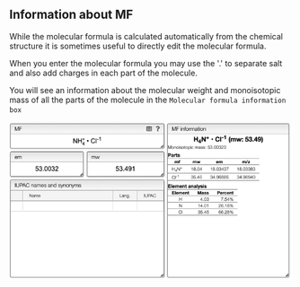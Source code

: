 ## Information about MF

While the molecular formula is calculated automatically from the chemical structure it is sometimes useful to directly edit the molecular formula.

When you enter the molecular formula you may use the '.' to separate salt and also
add charges in each part of the molecule.

You will see an information about the molecular weight and monoisotopic mass of all
the parts of the molecule in the `Molecular formula information box`

![](mfInfo.png)
